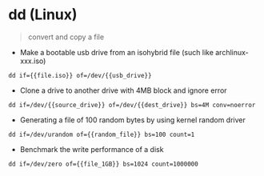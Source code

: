 # dd (Linux)

> convert and copy a file

- Make a bootable usb drive from an isohybrid file (such like archlinux-xxx.iso)

`dd if={{file.iso}} of=/dev/{{usb_drive}}`

- Clone a drive to another drive with 4MB block and ignore error

`dd if=/dev/{{source_drive}} of=/dev/{{dest_drive}} bs=4M conv=noerror`

- Generating a file of 100 random bytes by using kernel random driver

`dd if=/dev/urandom of={{random_file}} bs=100 count=1`

- Benchmark the write performance of a disk

`dd if=/dev/zero of={{file_1GB}} bs=1024 count=1000000`
